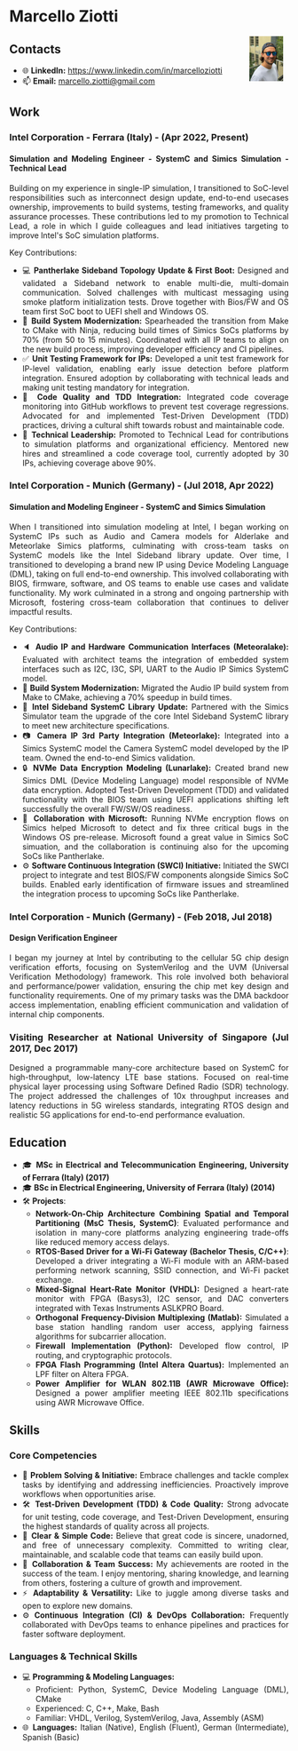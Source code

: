 <div style="text-align: justify;">

# Marcello Ziotti

<img src="profile-pic.jpg" alt="Marcello Ziotti" style="float: right; width: 12%; height: auto; margin-right: 2%;">

## Contacts

- 🌐 **LinkedIn:** <https://www.linkedin.com/in/marcelloziotti>
- 📫 **Email:** [marcello.ziotti@gmail.com](mailto:marcello.ziotti@gmail.com)

## Work

### Intel Corporation - Ferrara (Italy) - (Apr 2022, Present)

#### Simulation and Modeling Engineer - SystemC and Simics Simulation - Technical Lead

Building on my experience in single-IP simulation, I transitioned to SoC-level responsibilities such as interconnect design update, end-to-end usecases ownership, improvements to build systems, testing frameworks, and quality assurance processes. These contributions led to my promotion to Technical Lead, a role in which I guide colleagues and lead initiatives targeting to improve Intel's SoC simulation platforms.

Key Contributions:

- 💻 **Pantherlake Sideband Topology Update & First Boot:** Designed and validated a Sideband network to enable multi-die, multi-domain communication. Solved challenges with multicast messaging using smoke platform initialization tests. Drove together with Bios/FW and OS team first SoC boot to UEFI shell and Windows OS.
- 🚀 **Build System Modernization:** Spearheaded the transition from Make to CMake with Ninja, reducing build times of Simics SoCs platforms by 70% (from 50 to 15 minutes). Coordinated with all IP teams to align on the new build process, improving developer efficiency and CI pipelines.
- ✅ **Unit Testing Framework for IPs:** Developed a unit test framework for IP-level validation, enabling early issue detection before platform integration. Ensured adoption by collaborating with technical leads and making unit testing mandatory for integration.
- 🔧 **Code Quality and TDD Integration:** Integrated code coverage monitoring into GitHub workflows to prevent test coverage regressions. Advocated for and implemented Test-Driven Development (TDD) practices, driving a cultural shift towards robust and maintainable code.
- 🤝 **Technical Leadership:** Promoted to Technical Lead for contributions to simulation platforms and organizational efficiency. Mentored new hires and streamlined a code coverage tool, currently adopted by 30 IPs, achieving coverage above 90%.

### Intel Corporation - Munich (Germany) - (Jul 2018, Apr 2022)

#### Simulation and Modeling Engineer - SystemC and Simics Simulation

When I transitioned into simulation modeling at Intel, I began working on SystemC IPs such as Audio and Camera models for Alderlake and Meteorlake Simics platforms, culminating with cross-team tasks on SystemC models like the Intel Sideband library update. Over time, I transitioned to developing a brand new IP using Device Modeling Language (DML), taking on full end-to-end ownership. This involved collaborating with BIOS, firmware, software, and OS teams to enable use cases and validate functionality. My work culminated in a strong and ongoing partnership with Microsoft, fostering cross-team collaboration that continues to deliver impactful results.

Key Contributions:

- 🔈 **Audio IP and Hardware Communication Interfaces (Meteoralake):** Evaluated with architect teams the integration of embedded system interfaces such as I2C, I3C, SPI, UART to the Audio IP Simics SystemC model.
- 🚀 **Build System Modernization:** Migrated the Audio IP build system from Make to CMake, achieving a 70% speedup in build times.
- 🔧 **Intel Sideband SystemC Library Update:** Partnered with the Simics Simulator team the upgrade of the core Intel Sideband SystemC library to meet new architecture specifications.
- 📷 **Camera IP 3rd Party Integration (Meteorlake):** Integrated into a Simics SystemC model the Camera SystemC model developed by the IP team. Owned the end-to-end Simics validation.
- :lock: **NVMe Data Encryption Modeling (Lunarlake):** Created brand new Simics DML (Device Modeling Language) model responsible of NVMe data encryption. Adopted Test-Driven Development (TDD) and validated functionality with the BIOS team using UEFI applications shifting left successfully the overall FW/SW/OS readiness.
- 🤝 **Collaboration with Microsoft:** Running NVMe encryption flows on Simics helped Microsoft to detect and fix three critical bugs in the Windows OS pre-release. Microsoft found a great value in Simics SoC simuation, and the collaboration is continuing also for the upcoming SoCs like Pantherlake.
- ⚙️ **Software Continuous Integration (SWCI) Initiative:** Initiated the SWCI project to integrate and test BIOS/FW components alongside Simics SoC builds. Enabled early identification of firmware issues and streamlined the integration process to upcoming SoCs like Pantherlake.

### Intel Corporation - Munich (Germany) - (Feb 2018, Jul 2018)

#### Design Verification Engineer

I began my journey at Intel by contributing to the cellular 5G chip design verification efforts, focusing on SystemVerilog and the UVM (Universal Verification Methodology) framework. This role involved both behavioral and performance/power validation, ensuring the chip met key design and functionality requirements. One of my primary tasks was the DMA backdoor access implementation, enabling efficient communication and validation of internal chip components.

### Visiting Researcher at National University of Singapore (Jul 2017, Dec 2017)

Designed a programmable many-core architecture based on SystemC for high-throughput, low-latency LTE base stations. Focused on real-time physical layer processing using Software Defined Radio (SDR) technology. The project addressed the challenges of 10x throughput increases and latency reductions in 5G wireless standards, integrating RTOS design and realistic 5G applications for end-to-end performance evaluation.

## Education

- 🎓 **MSc in Electrical and Telecommunication Engineering, University of Ferrara (Italy) (2017)**
- 🎓 **BSc in Electrical Engineering, University of Ferrara (Italy) (2014)**
- 🛠️ **Projects**:
  - **Network-On-Chip Architecture Combining Spatial and Temporal Partitioning (MsC Thesis, SystemC)**: Evaluated performance and isolation in many-core platforms analyzing engineering trade-offs like reduced memory access delays.
  - **RTOS-Based Driver for a Wi-Fi Gateway (Bachelor Thesis, C/C++)**: Developed a driver integrating a Wi-Fi module with an ARM-based performing network scanning, SSID connection, and Wi-Fi packet exchange.
  - **Mixed-Signal Heart-Rate Monitor (VHDL):** Designed a heart-rate monitor with FPGA (Basys3), I2C sensor, and DAC converters integrated with Texas Instruments ASLKPRO Board.
  - **Orthogonal Frequency-Division Multiplexing (Matlab):** Simulated a base station handling random user access, applying fairness algorithms for subcarrier allocation.
  - **Firewall Implementation (Python):** Developed flow control, IP routing, and cryptographic protocols.
  - **FPGA Flash Programming (Intel Altera Quartus):** Implemented an LPF filter on Altera FPGA.
  - **Power Amplifier for WLAN 802.11B (AWR Microwave Office):** Designed a power amplifier meeting IEEE 802.11b specifications using AWR Microwave Office.

## Skills

### Core Competencies

- 🧩 **Problem Solving & Initiative:** Embrace challenges and tackle complex tasks by identifying and addressing inefficiencies. Proactively improve workflows when opportunities arise.
- 🛠️ **Test-Driven Development (TDD) & Code Quality:** Strong advocate for unit testing, code coverage, and Test-Driven Development, ensuring the highest standards of quality across all projects.
- 📄 **Clear & Simple Code:** Believe that great code is sincere, unadorned, and free of unnecessary complexity. Committed to writing clear, maintainable, and scalable code that teams can easily build upon.
- 🤝 **Collaboration & Team Success:** My achievements are rooted in the success of the team. I enjoy mentoring, sharing knowledge, and learning from others, fostering a culture of growth and  improvement.
- ⚡ **Adaptability & Versatility:** Like to juggle among diverse tasks and open to explore new domains.
- ⚙️ **Continuous Integration (CI) & DevOps Collaboration:** Frequently collaborated with DevOps teams to enhance pipelines and practices for faster software deployment.

### Languages & Technical Skills

- 💻 **Programming & Modeling Languages:**
  - Proficient: Python, SystemC, Device Modeling Language (DML), CMake
  - Experienced: C, C++, Make, Bash
  - Familiar: VHDL, Verilog, SystemVerilog, Java, Assembly (ASM)
- 🌐 **Languages:** Italian (Native), English (Fluent), German (Intermediate), Spanish (Basic)

</div>
